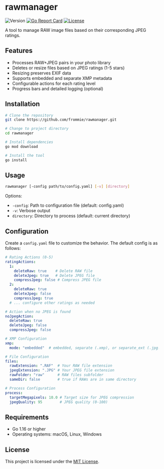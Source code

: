 # rawmanager

![Version](https://img.shields.io/github/v/release/frommie/rawmanager)
[![Go Report Card](https://goreportcard.com/badge/github.com/frommie/rawmanager)](https://goreportcard.com/report/github.com/frommie/rawmanager)
[![License](https://img.shields.io/github/license/frommie/rawmanager)](LICENSE)

A tool to manage RAW image files based on their corresponding JPEG ratings.

## Features

- Processes RAW+JPEG pairs in your photo library
- Deletes or resize files based on JPEG ratings (1-5 stars)
- Resizing preserves EXIF data
- Supports embedded and separate XMP metadata
- Configurable actions for each rating level
- Progress bars and detailed logging (optional)

## Installation

```bash
# Clone the repository
git clone https://github.com/frommie/rawmanager.git

# Change to project directory
cd rawmanager

# Install dependencies
go mod download

# Install the tool
go install
```

## Usage

```bash
rawmanager [-config path/to/config.yaml] [-v] [directory]
```

Options:
- `-config`: Path to configuration file (default: config.yaml)
- `-v`: Verbose output
- `directory`: Directory to process (default: current directory)

## Configuration

Create a `config.yaml` file to customize the behavior. The default config is as follows:

```yaml
# Rating Actions (0-5)
ratingActions:
  1:
    deleteRaw: true    # Delete RAW file
    deleteJpeg: true   # Delete JPEG file
    compressJpeg: false # Compress JPEG file
  2:
    deleteRaw: true
    deleteJpeg: false
    compressJpeg: true
  # ... configure other ratings as needed

# Action when no JPEG is found
noJpegAction:
  deleteRaw: true
  deleteJpeg: false
  compressJpeg: false

# XMP Configuration
xmp:
  mode: "embedded"  # embedded, separate (.xmp), or separate_ext (.jpg.xmp)

# File Configuration
files:
  rawExtension: ".RAF"  # Your RAW file extension
  jpegExtension: ".JPG" # Your JPEG file extension
  rawFolder: "raw"      # RAW files subfolder
  sameDir: false        # true if RAWs are in same directory

# Process Configuration
process:
  targetMegapixels: 10.0 # Target size for JPEG compression
  jpegQuality: 95        # JPEG quality (0-100)
```

## Requirements

- Go 1.16 or higher
- Operating systems: macOS, Linux, Windows

## License

This project is licensed under the [MIT License](LICENSE.md).